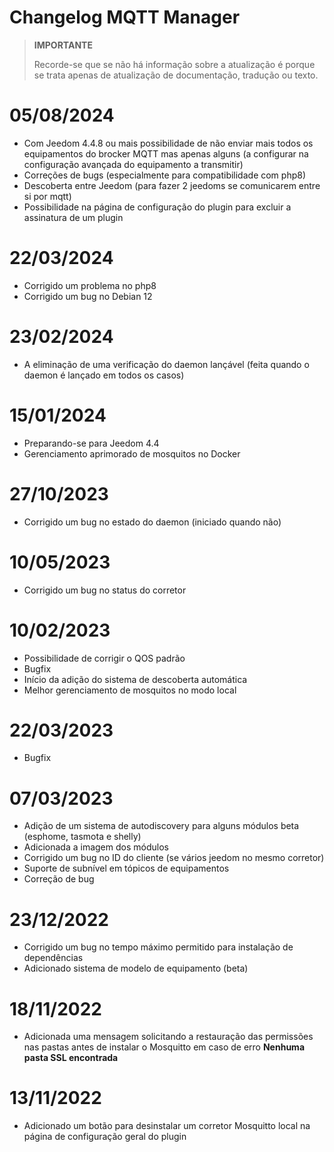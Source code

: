 # Changelog MQTT Manager

>**IMPORTANTE**
>
>Recorde-se que se não há informação sobre a atualização é porque se trata apenas de atualização de documentação, tradução ou texto.

# 05/08/2024

- Com Jeedom 4.4.8 ou mais possibilidade de não enviar mais todos os equipamentos do brocker MQTT mas apenas alguns (a configurar na configuração avançada do equipamento a transmitir)
- Correções de bugs (especialmente para compatibilidade com php8)
- Descoberta entre Jeedom (para fazer 2 jeedoms se comunicarem entre si por mqtt)
- Possibilidade na página de configuração do plugin para excluir a assinatura de um plugin

# 22/03/2024

- Corrigido um problema no php8
- Corrigido um bug no Debian 12

# 23/02/2024

- A eliminação de uma verificação do daemon lançável (feita quando o daemon é lançado em todos os casos)

# 15/01/2024

- Preparando-se para Jeedom 4.4
- Gerenciamento aprimorado de mosquitos no Docker

# 27/10/2023

- Corrigido um bug no estado do daemon (iniciado quando não)

# 10/05/2023

- Corrigido um bug no status do corretor

# 10/02/2023

- Possibilidade de corrigir o QOS padrão
- Bugfix
- Início da adição do sistema de descoberta automática
- Melhor gerenciamento de mosquitos no modo local

# 22/03/2023

- Bugfix

# 07/03/2023

- Adição de um sistema de autodiscovery para alguns módulos beta (esphome, tasmota e shelly)
- Adicionada a imagem dos módulos
- Corrigido um bug no ID do cliente (se vários jeedom no mesmo corretor)
- Suporte de subnível em tópicos de equipamentos
- Correção de bug

# 23/12/2022

- Corrigido um bug no tempo máximo permitido para instalação de dependências
- Adicionado sistema de modelo de equipamento (beta)

# 18/11/2022

- Adicionada uma mensagem solicitando a restauração das permissões nas pastas antes de instalar o Mosquitto em caso de erro **Nenhuma pasta SSL encontrada**

# 13/11/2022

- Adicionado um botão para desinstalar um corretor Mosquitto local na página de configuração geral do plugin
